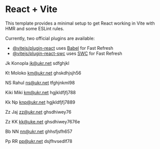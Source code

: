 # React + Vite

This template provides a minimal setup to get React working in Vite with HMR and some ESLint rules.

Currently, two official plugins are available:

- [@vitejs/plugin-react](https://github.com/vitejs/vite-plugin-react/blob/main/packages/plugin-react/README.md) uses [Babel](https://babeljs.io/) for Fast Refresh
- [@vitejs/plugin-react-swc](https://github.com/vitejs/vite-plugin-react-swc) uses [SWC](https://swc.rs/) for Fast Refresh

Jk Konopla
jk@ukr.net
sdfghjkl

Kt Moloko
km@ukr.net
ghskdhjsjh56

NS Rahul
ns@ukr.net
tfghjnkml98

Kiki Miki
km@ukr.net
hgjkldfjfj788

Kk Np
knp@ukr.net
hgjkldfjfj7889

Zz Jaj
zz@ukr.net
ghsdhiwey76

Zz KK
kk@uke.net
ghsdhiwey7676e

Bb NN
nn@ukr.net
ghhsfjsfh657

Pp RR
pp@ukr.net
dsjfhvsedlf78
